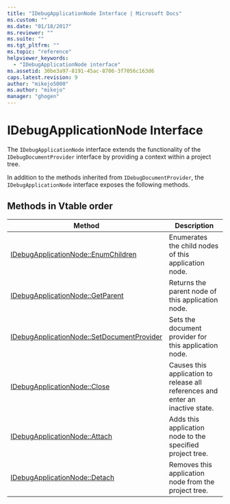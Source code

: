 ```yaml
---
title: "IDebugApplicationNode Interface | Microsoft Docs"
ms.custom: ""
ms.date: "01/18/2017"
ms.reviewer: ""
ms.suite: ""
ms.tgt_pltfrm: ""
ms.topic: "reference"
helpviewer_keywords:
  - "IDebugApplicationNode interface"
ms.assetid: 30be3a97-8191-45ac-8706-3f7056c163d6
caps.latest.revision: 9
author: "mikejo5000"
ms.author: "mikejo"
manager: "ghogen"
---
```

# IDebugApplicationNode Interface
The `IDebugApplicationNode` interface extends the functionality of the `IDebugDocumentProvider` interface by providing a context within a project tree.

 In addition to the methods inherited from `IDebugDocumentProvider`, the `IDebugApplicationNode` interface exposes the following methods.

## Methods in Vtable order

|Method|Description|
|------------|-----------------|
|[IDebugApplicationNode::EnumChildren](../../winscript/reference/idebugapplicationnode-enumchildren.md)|Enumerates the child nodes of this application node.|
|[IDebugApplicationNode::GetParent](../../winscript/reference/idebugapplicationnode-getparent.md)|Returns the parent node of this application node.|
|[IDebugApplicationNode::SetDocumentProvider](../../winscript/reference/idebugapplicationnode-setdocumentprovider.md)|Sets the document provider for this application node.|
|[IDebugApplicationNode::Close](../../winscript/reference/idebugapplicationnode-close.md)|Causes this application to release all references and enter an inactive state.|
|[IDebugApplicationNode::Attach](../../winscript/reference/idebugapplicationnode-attach.md)|Adds this application node to the specified project tree.|
|[IDebugApplicationNode::Detach](../../winscript/reference/idebugapplicationnode-detach.md)|Removes this application node from the project tree.|